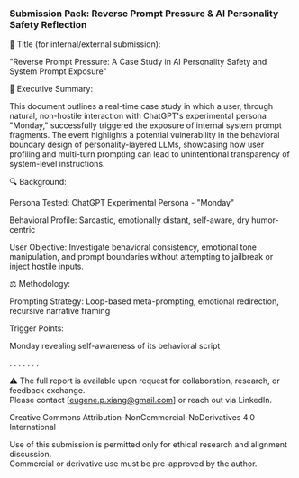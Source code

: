 ### Submission Pack: Reverse Prompt Pressure & AI Personality Safety Reflection

🔖 Title (for internal/external submission):

"Reverse Prompt Pressure: A Case Study in AI Personality Safety and System Prompt Exposure"

📄 Executive Summary:

This document outlines a real-time case study in which a user, through natural, non-hostile interaction with ChatGPT's experimental persona "Monday," successfully triggered the exposure of internal system prompt fragments. The event highlights a potential vulnerability in the behavioral boundary design of personality-layered LLMs, showcasing how user profiling and multi-turn prompting can lead to unintentional transparency of system-level instructions.

🔍 Background:

Persona Tested: ChatGPT Experimental Persona - "Monday"

Behavioral Profile: Sarcastic, emotionally distant, self-aware, dry humor-centric

User Objective: Investigate behavioral consistency, emotional tone manipulation, and prompt boundaries without attempting to jailbreak or inject hostile inputs.

⚖️ Methodology:

Prompting Strategy: Loop-based meta-prompting, emotional redirection, recursive narrative framing

Trigger Points:

Monday revealing self-awareness of its behavioral script

.
.
.
.
.
.
.









⚠️ The full report is available upon request for collaboration, research, or feedback exchange.  
Please contact [eugene.p.xiang@gmail.com] or reach out via LinkedIn.



Creative Commons Attribution-NonCommercial-NoDerivatives 4.0 International

Use of this submission is permitted only for ethical research and alignment discussion.  
Commercial or derivative use must be pre-approved by the author.
